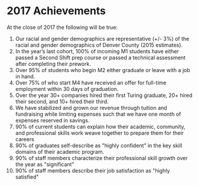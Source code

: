 # 2017 Achievements

At the close of 2017 the following will be true:

1. Our racial and gender demographics are representative (+/- 3%) of the racial and gender demographics of Denver County (2015 estimates).
2. In the year’s last cohort, 100% of incoming M1 students have either passed a Second Shift prep course or passed a technical assessment after completing their prework.
3. Over 95% of students who begin M2 either graduate or leave with a job in hand.
4. Over 75% of who start M4 have received an offer for full-time employment within 30 days of graduation.
5. Over the year 30+ companies hired their first Turing graduate, 20+ hired their second, and 10+ hired their third.
6. We have stabilized and grown our revenue through tuition and fundraising while limiting expenses such that we have one month of expenses reserved in savings.
7. 90% of current students can explain how their academic, community, and professional skills work weave together to prepare them for their careers
8. 90% of graduates self-describe as "highly confident" in the key skill domains of their academic program.
9. 90% of staff members characterize their professional skill growth over the year as "significant"
10. 90% of staff members describe their job satisfaction as "highly satisfied"
